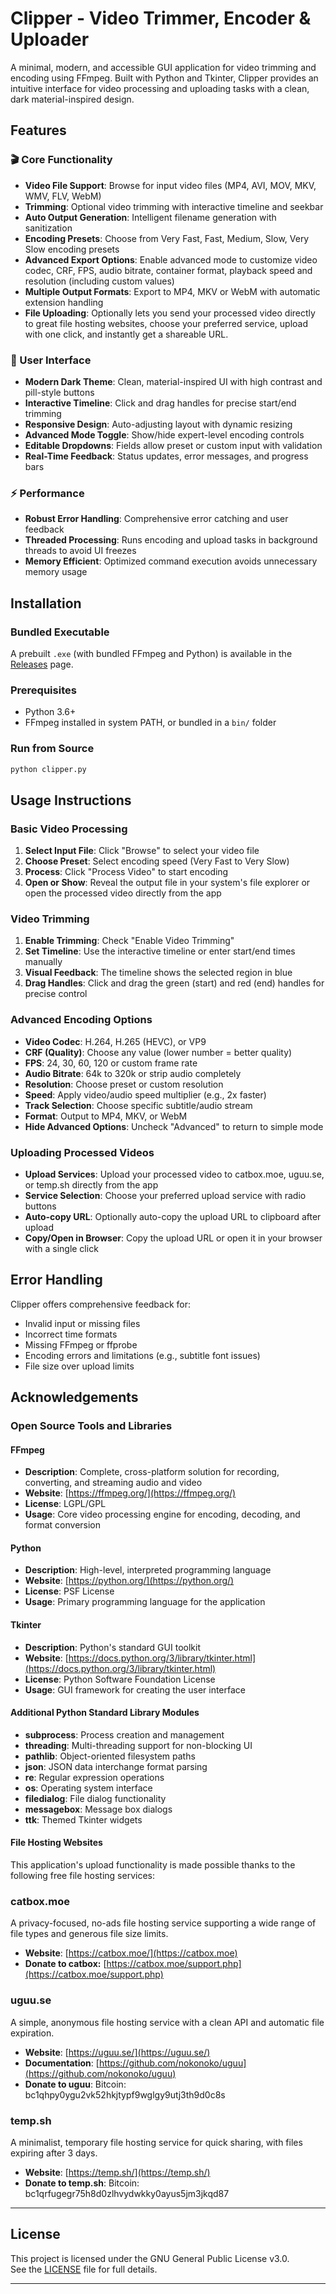 # Clipper - Video Trimmer, Encoder & Uploader

A minimal, modern, and accessible GUI application for video trimming and encoding using FFmpeg. Built with Python and Tkinter, Clipper provides an intuitive interface for video processing and uploading tasks with a clean, dark material-inspired design.

## Features

### 🎬 Core Functionality
- **Video File Support**: Browse for input video files (MP4, AVI, MOV, MKV, WMV, FLV, WebM)
- **Trimming**: Optional video trimming with interactive timeline and seekbar
- **Auto Output Generation**: Intelligent filename generation with sanitization
- **Encoding Presets**: Choose from Very Fast, Fast, Medium, Slow, Very Slow encoding presets
- **Advanced Export Options**: Enable advanced mode to customize video codec, CRF, FPS, audio bitrate, container format, playback speed and resolution (including custom values)
- **Multiple Output Formats**: Export to MP4, MKV or WebM with automatic extension handling
- **File Uploading**: Optionally lets you send your processed video directly to great file hosting websites, choose your preferred service, upload with one click, and instantly get a shareable URL.

### 🎨 User Interface
- **Modern Dark Theme**: Clean, material-inspired UI with high contrast and pill-style buttons
- **Interactive Timeline**: Click and drag handles for precise start/end trimming
- **Responsive Design**: Auto-adjusting layout with dynamic resizing
- **Advanced Mode Toggle**: Show/hide expert-level encoding controls
- **Editable Dropdowns**: Fields allow preset or custom input with validation
- **Real-Time Feedback**: Status updates, error messages, and progress bars

### ⚡ Performance
- **Robust Error Handling**: Comprehensive error catching and user feedback
- **Threaded Processing**: Runs encoding and upload tasks in background threads to avoid UI freezes
- **Memory Efficient**: Optimized command execution avoids unnecessary memory usage

## Installation

### Bundled Executable
A prebuilt `.exe` (with bundled FFmpeg and Python) is available in the [Releases](https://github.com/lunagus/Clipper/releases) page.

### Prerequisites
- Python 3.6+
- FFmpeg installed in system PATH, or bundled in a `bin/` folder

### Run from Source
```bash
python clipper.py
```

## Usage Instructions

### Basic Video Processing
1. **Select Input File**: Click "Browse" to select your video file
2. **Choose Preset**: Select encoding speed (Very Fast to Very Slow)
3. **Process**: Click "Process Video" to start encoding
4. **Open or Show**: Reveal the output file in your system's file explorer or open the processed video directly from the app

### Video Trimming
1. **Enable Trimming**: Check "Enable Video Trimming"
2. **Set Timeline**: Use the interactive timeline or enter start/end times manually
3. **Visual Feedback**: The timeline shows the selected region in blue
4. **Drag Handles**: Click and drag the green (start) and red (end) handles for precise control

### Advanced Encoding Options
- **Video Codec**: H.264, H.265 (HEVC), or VP9
- **CRF (Quality)**: Choose any value (lower number = better quality)
- **FPS**: 24, 30, 60, 120 or custom frame rate
- **Audio Bitrate**: 64k to 320k or strip audio completely
- **Resolution**: Choose preset or custom resolution
- **Speed**: Apply video/audio speed multiplier (e.g., 2x faster)
- **Track Selection**: Choose specific subtitle/audio stream
- **Format**: Output to MP4, MKV, or WebM
- **Hide Advanced Options**: Uncheck "Advanced" to return to simple mode

### Uploading Processed Videos
- **Upload Services**: Upload your processed video to catbox.moe, uguu.se, or temp.sh directly from the app
- **Service Selection**: Choose your preferred upload service with radio buttons
- **Auto-copy URL**: Optionally auto-copy the upload URL to clipboard after upload
- **Copy/Open in Browser**: Copy the upload URL or open it in your browser with a single click

## Error Handling

Clipper offers comprehensive feedback for:
- Invalid input or missing files
- Incorrect time formats
- Missing FFmpeg or ffprobe
- Encoding errors and limitations (e.g., subtitle font issues)
- File size over upload limits

## Acknowledgements

### Open Source Tools and Libraries

#### FFmpeg
- **Description**: Complete, cross-platform solution for recording, converting, and streaming audio and video
- **Website**: [https://ffmpeg.org/](https://ffmpeg.org/)
- **License**: LGPL/GPL
- **Usage**: Core video processing engine for encoding, decoding, and format conversion

#### Python
- **Description**: High-level, interpreted programming language
- **Website**: [https://python.org/](https://python.org/)
- **License**: PSF License
- **Usage**: Primary programming language for the application

#### Tkinter
- **Description**: Python's standard GUI toolkit
- **Website**: [https://docs.python.org/3/library/tkinter.html](https://docs.python.org/3/library/tkinter.html)
- **License**: Python Software Foundation License
- **Usage**: GUI framework for creating the user interface

#### Additional Python Standard Library Modules
- **subprocess**: Process creation and management
- **threading**: Multi-threading support for non-blocking UI
- **pathlib**: Object-oriented filesystem paths
- **json**: JSON data interchange format parsing
- **re**: Regular expression operations
- **os**: Operating system interface
- **filedialog**: File dialog functionality
- **messagebox**: Message box dialogs
- **ttk**: Themed Tkinter widgets

#### File Hosting Websites

This application's upload functionality is made possible thanks to the following free file hosting services:

### catbox.moe
A privacy-focused, no-ads file hosting service supporting a wide range of file types and generous file size limits.
- **Website**: [https://catbox.moe/](https://catbox.moe)
- **Donate to catbox:** [https://catbox.moe/support.php](https://catbox.moe/support.php)

### uguu.se
A simple, anonymous file hosting service with a clean API and automatic file expiration.
- **Website**: [https://uguu.se/](https://uguu.se/)
- **Documentation**: [https://github.com/nokonoko/uguu](https://github.com/nokonoko/uguu)
- **Donate to uguu**: Bitcoin: bc1qhpy0ygu2vk52hkjtypf9wglgy9utj3th9d0c8s

### temp.sh
A minimalist, temporary file hosting service for quick sharing, with files expiring after 3 days.
- **Website**: [https://temp.sh/](https://temp.sh/)
- **Donate to temp.sh**: Bitcoin: bc1qrfugegr75h8d0zlhvydwkky0ayus5jm3jkqd87
---

## License

This project is licensed under the GNU General Public License v3.0.  
See the [LICENSE](./LICENSE) file for full details.

---
